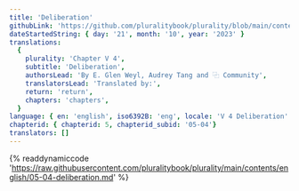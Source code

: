 ```yaml
---
title: 'Deliberation'
githubLink: 'https://github.com/pluralitybook/plurality/blob/main/contents/english/05-04-deliberation.md'
dateStartedString: { day: '21', month: '10', year: '2023' }
translations:
  {
    plurality: 'Chapter V 4',
    subtitle: 'Deliberation',
    authorsLead: 'By E. Glen Weyl, Audrey Tang and ⿻ Community',
    translatorsLead: 'Translated by:',
    return: 'return',
    chapters: 'chapters',
  }
language: { en: 'english', iso6392B: 'eng', locale: 'V 4 Deliberation' }
chapterid: { chapterid: 5, chapterid_subid: '05-04'}
translators: []
---
```

{% readdynamiccode 'https://raw.githubusercontent.com/pluralitybook/plurality/main/contents/english/05-04-deliberation.md' %}

